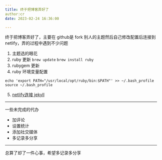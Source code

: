 ```yaml
---
title: 终于把博客弄好了
author:cr
date: 2023-02-24 16:36:00

---
```


终于把博客弄好了，主要在 github是 fork 别人的主题然后自己修改配置后连接到netlify，弄的过程中遇到不少问题
1. 主题选的眼花
2. ruby 更新
`brew update`
`brew install ruby`
3. rubygem 更新
4. ruby 环境变量配置
```
echo 'export PATH="/usr/local/opt/ruby/bin:$PATH"' >> ~/.bash_profile
source ~/.bash_profile
```
5. [netlify连接 jekyll](https://www.netlify.com/blog/2020/04/02/a-step-by-step-guide-jekyll-4.0-on-netlify/#main)
------

一些未完成的代办
- 加评论
- 设置统计
- 添加社交媒体
- 多记录多分享

------
总算了却了一件心事，希望多记录多分享
